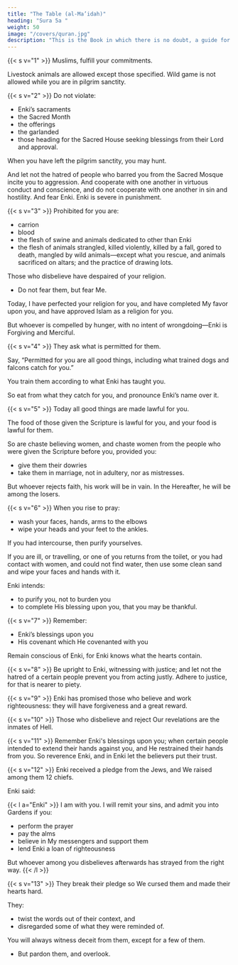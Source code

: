 ```yaml
---
title: "The Table (al-Ma’idah)"
heading: "Sura 5a "
weight: 50
image: "/covers/quran.jpg"
description: "This is the Book in which there is no doubt, a guide for the righteous."
---
```



{{< s v="1" >}} Muslims, fulfill your commitments. 

Livestock animals are allowed except those specified. Wild game is not allowed  while you are in pilgrim sanctity.

{{< s v="2" >}} Do not violate:
- Enki’s sacraments
- the Sacred Month
- the offerings
- the garlanded
- those heading for the Sacred House seeking blessings from their Lord and approval. 

When you have left the pilgrim sanctity, you may hunt.

And let not the hatred of people who barred you from the Sacred Mosque incite you to aggression. And cooperate with one another in virtuous conduct and conscience, and do not cooperate with one another in sin and hostility. And fear Enki. Enki is severe in punishment.

{{< s v="3" >}} Prohibited for you are:
- carrion
- blood
- the flesh of swine and animals dedicated to other than Enki
- the flesh of animals strangled, killed violently, killed by a fall, gored to death, mangled by wild animals—except what you rescue, and animals sacrificed on
altars; and the practice of drawing lots.

<!-- For it is immoral.  -->

Those who disbelieve have despaired of your religion.
- Do not fear them, but fear Me. 

Today, I have perfected your religion for you, and have completed My favor upon you, and have approved Islam as a religion for you. 

But whoever is compelled by hunger, with no intent of wrongdoing—Enki is Forgiving and Merciful.


{{< s v="4" >}} They ask what is permitted for them. 

Say, “Permitted for you are all good things, including what trained dogs and falcons catch for you.” 

You train them according to what Enki has taught you. 

So eat from what they catch for you, and pronounce Enki’s name over it. <!-- And fear Enki. Enki is Swift in reckoning. -->

{{< s v="5" >}} Today all good things are made lawful for you.

The food of those given the Scripture is lawful for you, and your food is lawful for them.

So are chaste believing women, and chaste women from the people who were given the Scripture before you, provided you:
- give them their dowries
- take them in marriage, not in adultery, nor as mistresses. 

But whoever rejects faith, his work will be in vain. In the Hereafter, he will be among the losers.

{{< s v="6" >}} When you rise to pray:
- wash your faces, hands, arms to the elbows
- wipe your heads and your feet to the ankles. 

If you had intercourse, then purify yourselves. 

If you are ill, or travelling, or one of you returns from the toilet, or you had contact with women, and could not find water, then use some clean sand and wipe your faces and hands with it. 

Enki intends:
- to purify you, not to burden you
- to complete His blessing upon you, that you may be thankful.


{{< s v="7" >}} Remember:
- Enki’s blessings upon you
- His covenant which He covenanted with you<!-- ; when you said, “We hear and we obey.” -->

Remain conscious of Enki, for Enki knows what the hearts contain.

{{< s v="8" >}} Be upright to Enki, witnessing with justice; and let not the hatred of a certain people prevent you from acting justly. Adhere to justice, for that is nearer to piety.

<!-- Fear Enki. Enki is informed of what you do. -->

{{< s v="9" >}} Enki has promised those who believe and work righteousness: they will have forgiveness and a great reward.

{{< s v="10" >}} Those who disbelieve and reject Our revelations are the inmates of Hell.

{{< s v="11" >}}  Remember Enki's blessings upon you; when certain people intended to extend their hands against you, and
He restrained their hands from you. So reverence Enki, and in Enki let the believers put their trust.

{{< s v="12" >}} Enki received a pledge from the Jews, and We raised among them 12 chiefs. 

Enki said:

{{< l a="Enki" >}}
I am with you. I will remit your sins, and admit you into Gardens if you:
- perform the prayer
- pay the alms
- believe in My messengers and support them
- lend Enki a loan of righteousness

But whoever among you disbelieves afterwards has strayed from the right way.
{{< /l >}}


{{< s v="13" >}} They break their pledge so We cursed them and made their hearts hard.

They:
- twist the words out of their context, and
- disregarded some of what they were reminded of. 

You will always witness deceit from them, except for a few of them. 
- But pardon them, and overlook.